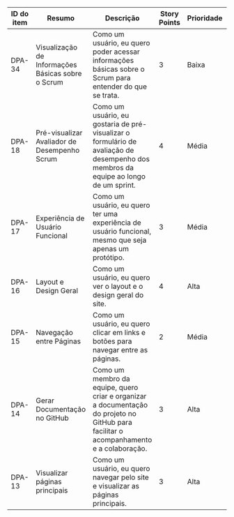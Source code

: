 | ID do item | Resumo                                         | Descrição                                                                                              | Story Points | Prioridade | Status        |
|------------|------------------------------------------------|-------------------------------------------------------------------------------------------------------|--------------|------------|---------------|
| DPA-34     | Visualização de Informações Básicas sobre o Scrum | Como um usuário, eu quero poder acessar informações básicas sobre o Scrum para entender do que se trata. | 3            | Baixa      | Em andamento  |
| DPA-18     | Pré-visualizar Avaliador de Desempenho Scrum    | Como um usuário, eu gostaria de pré-visualizar o formulário de avaliação de desempenho dos membros da equipe ao longo de um sprint. | 4            | Média      | Em andamento  |
| DPA-17     | Experiência de Usuário Funcional               | Como um usuário, eu quero ter uma experiência de usuário funcional, mesmo que seja apenas um protótipo. | 3            | Média      | Em andamento  |
| DPA-16     | Layout e Design Geral                          | Como um usuário, eu quero ver o layout e o design geral do site. | 4            | Alta       | Concluído     |
| DPA-15     | Navegação entre Páginas                        | Como um usuário, eu quero clicar em links e botões para navegar entre as páginas. | 2            | Média      | Em andamento  |
| DPA-14     | Gerar Documentação no GitHub                   | Como um membro da equipe, quero criar e organizar a documentação do projeto no GitHub para facilitar o acompanhamento e a colaboração. | 3            | Alta       | Em andamento  |
| DPA-13     | Visualizar páginas principais                   | Como um usuário, eu quero navegar pelo site e visualizar as páginas principais. | 3            | Alta       | Em andamento  |
